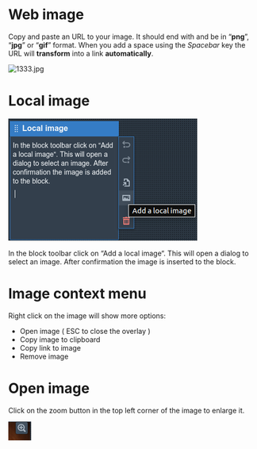 # Web image

Copy and paste an URL to your image. It should end with and be in “**png**”, “**jpg**” or “**gif**” format. When you add a space using the _Spacebar_ key the URL will **transform** into a link **automatically**.

![1333.jpg](https://picsum.photos/id/564/2000/1333.jpg)

# Local image

![Add a local image.png](img/Add%20a%20local%20image.png)

In the block toolbar click on “Add a local image“. This will open a dialog to select an image. After confirmation the image is inserted to the block.

# Image context menu

Right click on the image will show more options:

- Open image ( ESC to close the overlay )
- Copy image to clipboard
- Copy link to image
- Remove image

# Open image

Click on the zoom button in the top left corner of the image to enlarge it.

![Image zoom icon.png](img/Image%20zoom%20icon.png)
